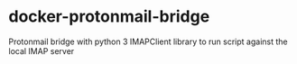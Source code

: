 # docker-protonmail-bridge
Protonmail bridge with python 3 IMAPClient library to run script against the local IMAP server
